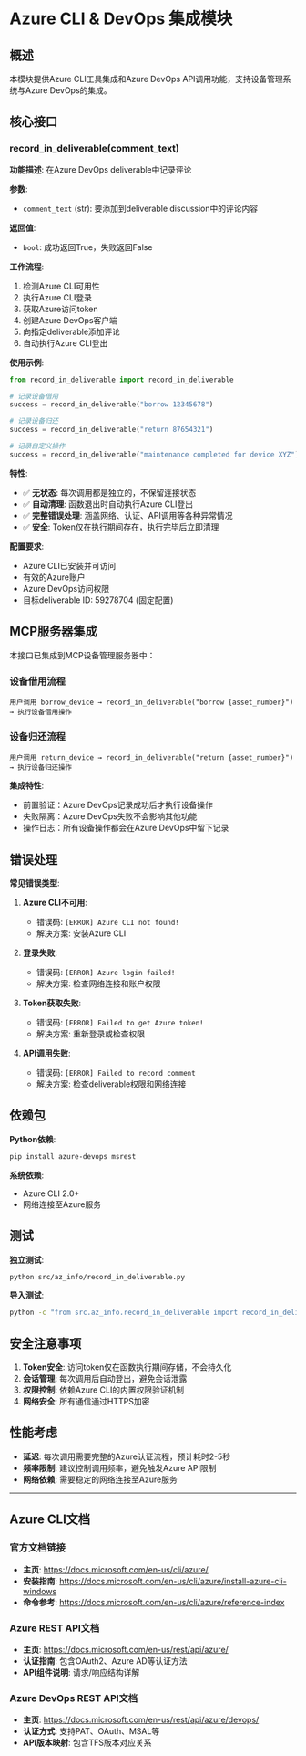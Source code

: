 # Azure CLI & DevOps 集成模块

## 概述
本模块提供Azure CLI工具集成和Azure DevOps API调用功能，支持设备管理系统与Azure DevOps的集成。

## 核心接口

### record_in_deliverable(comment_text)

**功能描述**: 在Azure DevOps deliverable中记录评论

**参数**:
- `comment_text` (str): 要添加到deliverable discussion中的评论内容

**返回值**:
- `bool`: 成功返回True，失败返回False

**工作流程**:
1. 检测Azure CLI可用性
2. 执行Azure CLI登录
3. 获取Azure访问token
4. 创建Azure DevOps客户端
5. 向指定deliverable添加评论
6. 自动执行Azure CLI登出

**使用示例**:
```python
from record_in_deliverable import record_in_deliverable

# 记录设备借用
success = record_in_deliverable("borrow 12345678")

# 记录设备归还  
success = record_in_deliverable("return 87654321")

# 记录自定义操作
success = record_in_deliverable("maintenance completed for device XYZ")
```

**特性**:
- ✅ **无状态**: 每次调用都是独立的，不保留连接状态
- ✅ **自动清理**: 函数退出时自动执行Azure CLI登出
- ✅ **完整错误处理**: 涵盖网络、认证、API调用等各种异常情况
- ✅ **安全**: Token仅在执行期间存在，执行完毕后立即清理

**配置要求**:
- Azure CLI已安装并可访问
- 有效的Azure账户
- Azure DevOps访问权限
- 目标deliverable ID: 59278704 (固定配置)

## MCP服务器集成

本接口已集成到MCP设备管理服务器中：

### 设备借用流程
```
用户调用 borrow_device → record_in_deliverable("borrow {asset_number}") → 执行设备借用操作
```

### 设备归还流程  
```
用户调用 return_device → record_in_deliverable("return {asset_number}") → 执行设备归还操作
```

**集成特性**:
- 前置验证：Azure DevOps记录成功后才执行设备操作
- 失败隔离：Azure DevOps失败不会影响其他功能
- 操作日志：所有设备操作都会在Azure DevOps中留下记录

## 错误处理

**常见错误类型**:
1. **Azure CLI不可用**: 
   - 错误码: `[ERROR] Azure CLI not found!`
   - 解决方案: 安装Azure CLI

2. **登录失败**:
   - 错误码: `[ERROR] Azure login failed!`
   - 解决方案: 检查网络连接和账户权限

3. **Token获取失败**:
   - 错误码: `[ERROR] Failed to get Azure token!`
   - 解决方案: 重新登录或检查权限

4. **API调用失败**:
   - 错误码: `[ERROR] Failed to record comment`
   - 解决方案: 检查deliverable权限和网络连接

## 依赖包

**Python依赖**:
```bash
pip install azure-devops msrest
```

**系统依赖**:
- Azure CLI 2.0+
- 网络连接至Azure服务

## 测试

**独立测试**:
```bash
python src/az_info/record_in_deliverable.py
```

**导入测试**:
```bash
python -c "from src.az_info.record_in_deliverable import record_in_deliverable; print('Import successful')"
```

## 安全注意事项

1. **Token安全**: 访问token仅在函数执行期间存储，不会持久化
2. **会话管理**: 每次调用后自动登出，避免会话泄露
3. **权限控制**: 依赖Azure CLI的内置权限验证机制
4. **网络安全**: 所有通信通过HTTPS加密

## 性能考虑

- **延迟**: 每次调用需要完整的Azure认证流程，预计耗时2-5秒
- **频率限制**: 建议控制调用频率，避免触发Azure API限制
- **网络依赖**: 需要稳定的网络连接至Azure服务

---

## Azure CLI文档

### 官方文档链接
- **主页**: https://docs.microsoft.com/en-us/cli/azure/
- **安装指南**: https://docs.microsoft.com/en-us/cli/azure/install-azure-cli-windows
- **命令参考**: https://docs.microsoft.com/en-us/cli/azure/reference-index

### Azure REST API文档
- **主页**: https://docs.microsoft.com/en-us/rest/api/azure/
- **认证指南**: 包含OAuth2、Azure AD等认证方法
- **API组件说明**: 请求/响应结构详解

### Azure DevOps REST API文档
- **主页**: https://docs.microsoft.com/en-us/rest/api/azure/devops/
- **认证方式**: 支持PAT、OAuth、MSAL等
- **API版本映射**: 包含TFS版本对应关系